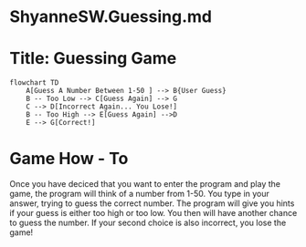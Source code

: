 # ShyanneSW.Guessing.md
# Title: Guessing Game
```Mermaid
flowchart TD
    A[Guess A Number Between 1-50 ] --> B{User Guess}
    B -- Too Low --> C[Guess Again] --> G
    C --> D[Incorrect Again... You Lose!]
    B -- Too High --> E[Guess Again] -->D
    E --> G[Correct!]
```
# Game How - To
Once you have deciced that you want to enter the program and play the game, the program will think of a number from 1-50. You type in your answer, trying to guess the correct number. The program will give you hints if your guess is either too high or too low. You then will have another chance to guess the number. If your second choice is also incorrect, you lose the game!
